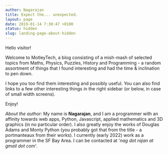 ```yaml
---
author: Nagarajan
title: Expect the... unexpected.
layout: page
date: 2019-01-14 7:30:47 +0100
status: hidden
slug: landing-page-about-hidden
---
```


Hello visitor!

Welcome to MotleyTech, a blog consisting of a mish-mash of selected topics from Maths, Physics, Puzzles, History and Programming - a random assortment of things that I found interesting and had the time & inclination to pen down.

I hope you too find them interesting and possibly useful. You can also find links to a few other interesting things in the right sidebar (or below, in case of small width screens).

Enjoy!

<i>About the author</i>: My name is <b>Nagarajan</b>, and I am a programmer with an affinity towards web apps, Python, Javascript, applied mathematics and 3D graphics (in no particular order). I also greatly enjoy the works of Douglas Adams and Monty Python (you probably got that from the title - a portmanteaux from their works). I currently (early 2022) work as a programmer in the SF Bay Area. I can be contacted at '<i>nag dot rajan at gmail dot com</i>'.
